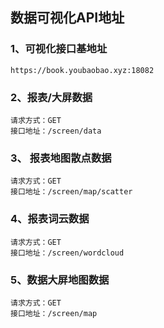 ## 数据可视化API地址

### 1、可视化接口基地址

```
https://book.youbaobao.xyz:18082
```

### 2、报表/大屏数据

```
请求方式：GET
接口地址：/screen/data
```

### 3、 报表地图散点数据

```
请求方式：GET 
接口地址：/screen/map/scatter
```

### 4、报表词云数据

```
请求方式：GET 
接口地址：/screen/wordcloud
```

### 5、数据大屏地图数据

```
请求方式：GET 
接口地址：/screen/map
```







